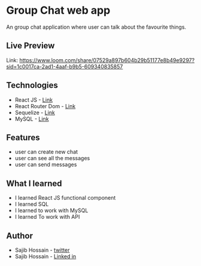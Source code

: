 # Group Chat web app

An group chat application where user can talk about the favourite things.

## Live Preview

Link: https://www.loom.com/share/07529a897b604b29b51177e8b49e9297?sid=1c0017ca-2ad1-4aaf-b9b5-609340835857

## Technologies

- React JS - [Link](https://reactjs.org/)
- React Router Dom - [Link](https://reactrouter.com/en/main)
- Sequelize - [Link](https://sequelize.org/)
- MySQL - [Link](https://www.mysql.com/)

## Features

- user can create new chat
- user can see all the messages
- user can send messages

## What I learned

- I learned React JS functional component
- I learned SQL
- I learned to work with MySQL
- I learned To work with API

## Author

- Sajib Hossain - [twitter](https://twitter.com/sajib_hsn)
- Sajib Hossain - [Linked in](https://www.linkedin.com/in/sajib-hossain-17929b225/)
